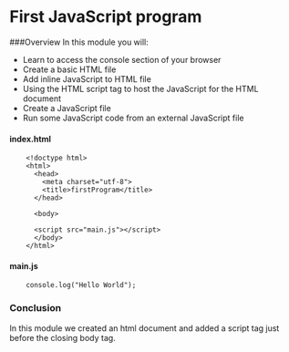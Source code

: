 # First JavaScript program 

###Overview 
In this module you will:
- Learn to access the console section of your browser
- Create a basic HTML file 
- Add inline JavaScript to HTML file
- Using the HTML script tag to host the JavaScript for the HTML document
- Create a JavaScript file 
- Run some JavaScript code from an external JavaScript file
        
#### index.html
        <!doctype html>
        <html>
          <head>
            <meta charset="utf-8">
            <title>firstProgram</title>
          </head>
          
          <body>
          
          <script src="main.js"></script>
          </body>
        </html>


#### main.js
        console.log("Hello World");
        
### Conclusion
In this module we created an html document and added a script tag just before the closing body tag.
